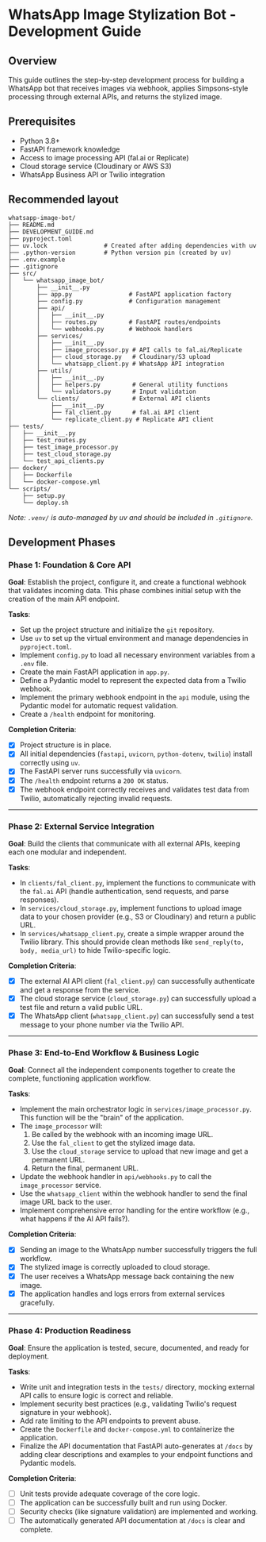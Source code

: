# WhatsApp Image Stylization Bot - Development Guide

## Overview

This guide outlines the step-by-step development process for building a WhatsApp bot that receives images via webhook, applies Simpsons-style processing through external APIs, and returns the stylized image.

## Prerequisites

- Python 3.8+
- FastAPI framework knowledge
- Access to image processing API (fal.ai or Replicate)
- Cloud storage service (Cloudinary or AWS S3)
- WhatsApp Business API or Twilio integration

## Recommended layout

```text
whatsapp-image-bot/
├── README.md
├── DEVELOPMENT_GUIDE.md
├── pyproject.toml
├── uv.lock                # Created after adding dependencies with uv
├── .python-version        # Python version pin (created by uv)
├── .env.example
├── .gitignore
├── src/
│   └── whatsapp_image_bot/
│       ├── __init__.py
│       ├── app.py                # FastAPI application factory
│       ├── config.py             # Configuration management
│       ├── api/
│       │   ├── __init__.py
│       │   ├── routes.py         # FastAPI routes/endpoints
│       │   └── webhooks.py       # Webhook handlers
│       ├── services/
│       │   ├── __init__.py
│       │   ├── image_processor.py # API calls to fal.ai/Replicate
│       │   ├── cloud_storage.py   # Cloudinary/S3 upload
│       │   └── whatsapp_client.py # WhatsApp API integration
│       ├── utils/
│       │   ├── __init__.py
│       │   ├── helpers.py         # General utility functions
│       │   └── validators.py      # Input validation
│       └── clients/               # External API clients
│           ├── __init__.py
│           ├── fal_client.py      # fal.ai API client
│           └── replicate_client.py # Replicate API client
├── tests/
│   ├── __init__.py
│   ├── test_routes.py
│   ├── test_image_processor.py
│   ├── test_cloud_storage.py
│   └── test_api_clients.py
├── docker/
│   ├── Dockerfile
│   └── docker-compose.yml
└── scripts/
    ├── setup.py
    └── deploy.sh
```

_Note: `.venv/` is auto-managed by uv and should be included in `.gitignore`._

## Development Phases

### Phase 1: Foundation & Core API

**Goal**: Establish the project, configure it, and create a functional webhook that validates incoming data. This phase combines initial setup with the creation of the main API endpoint.

**Tasks**:

- Set up the project structure and initialize the `git` repository.
- Use `uv` to set up the virtual environment and manage dependencies in `pyproject.toml`.
- Implement `config.py` to load all necessary environment variables from a `.env` file.
- Create the main FastAPI application in `app.py`.
- Define a Pydantic model to represent the expected data from a Twilio webhook.
- Implement the primary webhook endpoint in the `api` module, using the Pydantic model for automatic request validation.
- Create a `/health` endpoint for monitoring.

**Completion Criteria**:

- [x] Project structure is in place.
- [x] All initial dependencies (`fastapi`, `uvicorn`, `python-dotenv`, `twilio`) install correctly using `uv`.
- [x] The FastAPI server runs successfully via `uvicorn`.
- [x] The `/health` endpoint returns a `200 OK` status.
- [x] The webhook endpoint correctly receives and validates test data from Twilio, automatically rejecting invalid requests.

---

### Phase 2: External Service Integration

**Goal**: Build the clients that communicate with all external APIs, keeping each one modular and independent.

**Tasks**:

- In `clients/fal_client.py`, implement the functions to communicate with the `fal.ai` API (handle authentication, send requests, and parse responses).
- In `services/cloud_storage.py`, implement functions to upload image data to your chosen provider (e.g., S3 or Cloudinary) and return a public URL.
- In `services/whatsapp_client.py`, create a simple wrapper around the Twilio library. This should provide clean methods like `send_reply(to, body, media_url)` to hide Twilio-specific logic.

**Completion Criteria**:

- [x] The external AI API client (`fal_client.py`) can successfully authenticate and get a response from the service.
- [x] The cloud storage service (`cloud_storage.py`) can successfully upload a test file and return a valid public URL.
- [x] The WhatsApp client (`whatsapp_client.py`) can successfully send a test message to your phone number via the Twilio API.

---

### Phase 3: End-to-End Workflow & Business Logic

**Goal**: Connect all the independent components together to create the complete, functioning application workflow.

**Tasks**:

- Implement the main orchestrator logic in `services/image_processor.py`. This function will be the "brain" of the application.
- The `image_processor` will:
  1.  Be called by the webhook with an incoming image URL.
  2.  Use the `fal_client` to get the stylized image data.
  3.  Use the `cloud_storage` service to upload that new image and get a permanent URL.
  4.  Return the final, permanent URL.
- Update the webhook handler in `api/webhooks.py` to call the `image_processor` service.
- Use the `whatsapp_client` within the webhook handler to send the final image URL back to the user.
- Implement comprehensive error handling for the entire workflow (e.g., what happens if the AI API fails?).

**Completion Criteria**:

- [x] Sending an image to the WhatsApp number successfully triggers the full workflow.
- [x] The stylized image is correctly uploaded to cloud storage.
- [x] The user receives a WhatsApp message back containing the new image.
- [x] The application handles and logs errors from external services gracefully.

---

### Phase 4: Production Readiness

**Goal**: Ensure the application is tested, secure, documented, and ready for deployment.

**Tasks**:

- Write unit and integration tests in the `tests/` directory, mocking external API calls to ensure logic is correct and reliable.
- Implement security best practices (e.g., validating Twilio's request signature in your webhook).
- Add rate limiting to the API endpoints to prevent abuse.
- Create the `Dockerfile` and `docker-compose.yml` to containerize the application.
- Finalize the API documentation that FastAPI auto-generates at `/docs` by adding clear descriptions and examples to your endpoint functions and Pydantic models.

**Completion Criteria**:

- [ ] Unit tests provide adequate coverage of the core logic.
- [ ] The application can be successfully built and run using Docker.
- [ ] Security checks (like signature validation) are implemented and working.
- [ ] The automatically generated API documentation at `/docs` is clear and complete.
